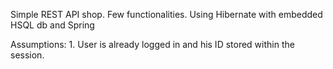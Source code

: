 Simple REST API shop. Few functionalities. Using Hibernate with embedded HSQL db and Spring

Assumptions: 
	1. User is already logged in and his ID stored within the session.

